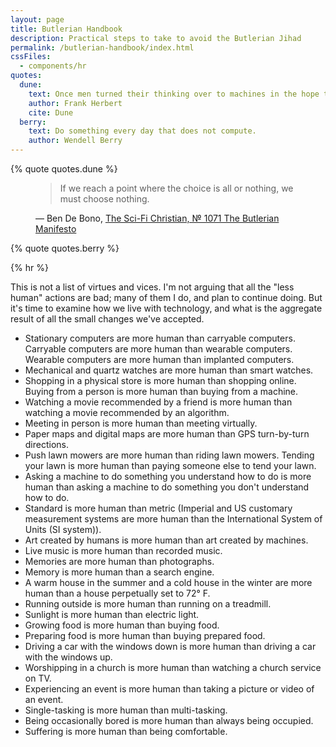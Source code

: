 ```yaml
---
layout: page
title: Butlerian Handbook
description: Practical steps to take to avoid the Butlerian Jihad
permalink: /butlerian-handbook/index.html
cssFiles:
  - components/hr
quotes:
  dune:
    text: Once men turned their thinking over to machines in the hope that this would set them free. But that only permitted other men with machines to enslave them.
    author: Frank Herbert
    cite: Dune
  berry:
    text: Do something every day that does not compute.
    author: Wendell Berry
---
```


{% quote quotes.dune %}

<figure class="quote">
  <blockquote>If we reach a point where the choice is all or nothing, we must choose nothing.</blockquote>
  <figcaption>― Ben De Bono, <a href="http://thescifichristian.com/2022/11/episode-1071-seein-with-iain-the-butlerian-manifesto/">The Sci-Fi Christian, № 1071 The Butlerian Manifesto</a></figcaption>
</figure>

{% quote quotes.berry %}

{% hr %}

This is not a list of virtues and vices. I'm not arguing that all the "less human" actions are bad; many of them I do, and plan to continue doing. But it's time to examine how we live with technology, and what is the aggregate result of all the small changes we've accepted.

- Stationary computers are more human than carryable computers. Carryable computers are more human than wearable computers. Wearable computers are more human than implanted computers.
- Mechanical and quartz watches are more human than smart watches.
- Shopping in a physical store is more human than shopping online. Buying from a person is more human than buying from a machine.
- Watching a movie recommended by a friend is more human than watching a movie recommended by an algorithm.
- Meeting in person is more human than meeting virtually.
- Paper maps and digital maps are more human than GPS turn-by-turn directions.
- Push lawn mowers are more human than riding lawn mowers. Tending your lawn is more human than paying someone else to tend your lawn.
- Asking a machine to do something you understand how to do is more human than asking a machine to do something you don't understand how to do.
- Standard is more human than metric (Imperial and US customary measurement systems are more human than the International System of Units (SI system)).
- Art created by humans is more human than art created by machines.
- Live music is more human than recorded music.
- Memories are more human than photographs.
- Memory is more human than a search engine.
- A warm house in the summer and a cold house in the winter are more human than a house perpetually set to 72° F.
- Running outside is more human than running on a treadmill.
- Sunlight is more human than electric light.
- Growing food is more human than buying food.
- Preparing food is more human than buying prepared food.
- Driving a car with the windows down is more human than driving a car with the windows up.
- Worshipping in a church is more human than watching a church service on TV.
- Experiencing an event is more human than taking a picture or video of an event.
- Single-tasking is more human than multi-tasking.
- Being occasionally bored is more human than always being occupied.
- Suffering is more human than being comfortable.